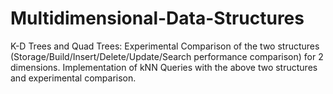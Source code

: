 # Multidimensional-Data-Structures
K-D Trees and Quad Trees: Experimental Comparison of the two structures (Storage/Build/Insert/Delete/Update/Search performance comparison) for 2 dimensions. Implementation of kNN Queries with the above two structures and experimental comparison.
